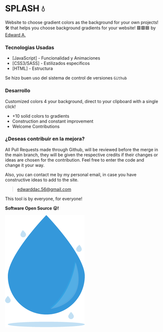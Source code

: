 # SPLASH 💧
Website to choose gradient colors as the background for your own projects!
🛠 that helps you choose background gradients for your website!  🟥🟩🟦
by [Edward A.](https://github.com/Edward-Alarco)

### Tecnologias Usadas

* [JavaScript] - Funcionalidad y Animaciones
* [CSS3/SASS] - Estilizados especificos
* [HTML] - Estructura

Se hizo buen uso del sistema de control de versiones `Github`

### Desarrollo

Customized colors 4 your background, direct to your clipboard with a single click!
- +10 solid colors to gradients
- Construction and constant improvement
- Welcome Contributions

### ¿Deseas contribuir en la mejora?

All Pull Requests made through Github, will be reviewed before the merge in the main branch, they will be given the respective credits if their changes or ideas are chosen for the contribution.
Feel free to enter the code and change it your way.

Also, you can contact me by my personal email, in case you have constructive ideas to add to the site.

> edwarddac.56@gmail.com

This tool is by everyone, for everyone!

**Software Open Source 😛!**

![Image](https://raw.githubusercontent.com/Edward-Alarco/splash.colors/master/img/Splash-Logo.png?token=ANLIZ2RORDJ2TGRPNMMBUF27U2474)
